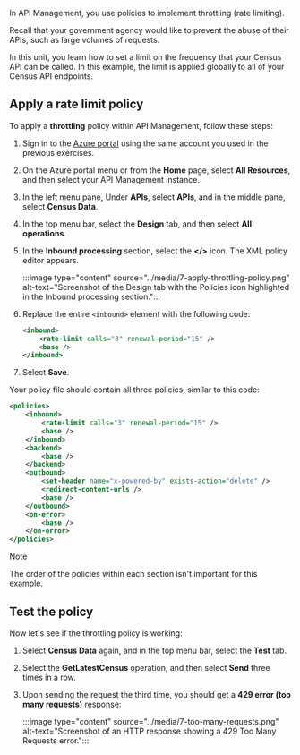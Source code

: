 In API Management, you use policies to implement throttling (rate limiting).

Recall that your government agency would like to prevent the abuse of their APIs, such as large volumes of requests.

In this unit, you learn how to set a limit on the frequency that your Census API can be called. In this example, the limit is applied globally to all of your Census API endpoints.

## Apply a rate limit policy

To apply a **throttling** policy within API Management, follow these steps:

1. Sign in to the [Azure portal](https://portal.azure.com/) using the same account you used in the previous exercises.

1. On the Azure portal menu or from the **Home** page, select **All Resources**, and then select your API Management instance.

1. In the left menu pane, Under **APIs**, select **APIs**, and in the middle pane, select **Census Data**.

1. In the top menu bar, select the **Design** tab, and then select **All operations**.

1. In the **Inbound processing** section, select the **</>** icon. The XML policy editor appears.

   :::image type="content" source="../media/7-apply-throttling-policy.png" alt-text="Screenshot of the Design tab with the Policies icon highlighted in the Inbound processing section.":::

1. Replace the entire `<inbound>` element with the following code:

    ```XML
    <inbound>
        <rate-limit calls="3" renewal-period="15" />
        <base />
    </inbound>
    ```

1. Select **Save**.

Your policy file should contain all three policies, similar to this code:

```XML
<policies>
    <inbound>
        <rate-limit calls="3" renewal-period="15" />
        <base />
    </inbound>
    <backend>
        <base />
    </backend>
    <outbound>
        <set-header name="x-powered-by" exists-action="delete" />
        <redirect-content-urls />
        <base />
    </outbound>
    <on-error>
        <base />
    </on-error>
</policies>
```

> [!NOTE]
> The order of the policies within each section isn't important for this example.

## Test the policy

Now let's see if the throttling policy is working:

1. Select **Census Data** again, and in the top menu bar, select the **Test** tab.

1. Select the **GetLatestCensus** operation, and then select **Send** three times in a row.

1. Upon sending the request the third time, you should get a **429 error (too many requests)** response:

   :::image type="content" source="../media/7-too-many-requests.png" alt-text="Screenshot of an HTTP response showing a 429 Too Many Requests error.":::
